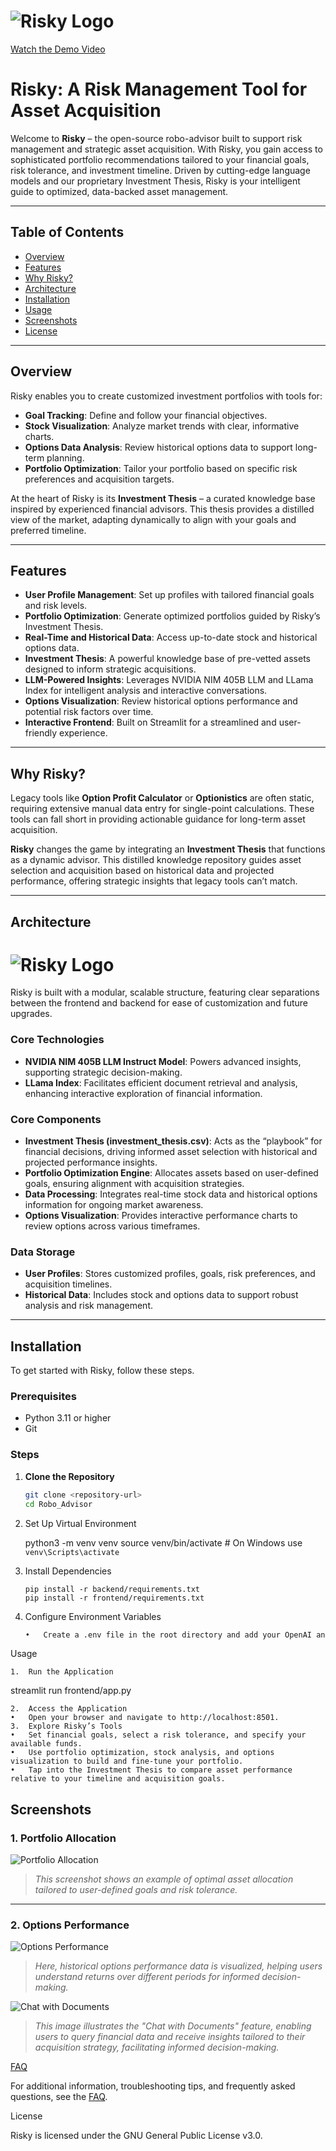 # ![Risky Logo](image.png)

[Watch the Demo Video](https://www.youtube.com/watch?v=ZJJTWE1hNQE&t=0s)

# Risky: A Risk Management Tool for Asset Acquisition

Welcome to **Risky** – the open-source robo-advisor built to support risk management and strategic asset acquisition. With Risky, you gain access to sophisticated portfolio recommendations tailored to your financial goals, risk tolerance, and investment timeline. Driven by cutting-edge language models and our proprietary Investment Thesis, Risky is your intelligent guide to optimized, data-backed asset management.

---

## Table of Contents
- [Overview](#overview)
- [Features](#features)
- [Why Risky?](#why-risky)
- [Architecture](#architecture)
- [Installation](#installation)
- [Usage](#usage)
- [Screenshots](#screenshots)
- [License](#license)

---

## Overview

Risky enables you to create customized investment portfolios with tools for:
- **Goal Tracking**: Define and follow your financial objectives.
- **Stock Visualization**: Analyze market trends with clear, informative charts.
- **Options Data Analysis**: Review historical options data to support long-term planning.
- **Portfolio Optimization**: Tailor your portfolio based on specific risk preferences and acquisition targets.

At the heart of Risky is its **Investment Thesis** – a curated knowledge base inspired by experienced financial advisors. This thesis provides a distilled view of the market, adapting dynamically to align with your goals and preferred timeline.

---

## Features

- **User Profile Management**: Set up profiles with tailored financial goals and risk levels.
- **Portfolio Optimization**: Generate optimized portfolios guided by Risky’s Investment Thesis.
- **Real-Time and Historical Data**: Access up-to-date stock and historical options data.
- **Investment Thesis**: A powerful knowledge base of pre-vetted assets designed to inform strategic acquisitions.
- **LLM-Powered Insights**: Leverages NVIDIA NIM 405B LLM and LLama Index for intelligent analysis and interactive conversations.
- **Options Visualization**: Review historical options performance and potential risk factors over time.
- **Interactive Frontend**: Built on Streamlit for a streamlined and user-friendly experience.

---

## Why Risky?

Legacy tools like **Option Profit Calculator** or **Optionistics** are often static, requiring extensive manual data entry for single-point calculations. These tools can fall short in providing actionable guidance for long-term asset acquisition.

**Risky** changes the game by integrating an **Investment Thesis** that functions as a dynamic advisor. This distilled knowledge repository guides asset selection and acquisition based on historical data and projected performance, offering strategic insights that legacy tools can’t match.

---

## Architecture

# ![Risky Logo](Risky.drawio.png)

Risky is built with a modular, scalable structure, featuring clear separations between the frontend and backend for ease of customization and future upgrades.

### Core Technologies

- **NVIDIA NIM 405B LLM Instruct Model**: Powers advanced insights, supporting strategic decision-making.
- **LLama Index**: Facilitates efficient document retrieval and analysis, enhancing interactive exploration of financial information.

### Core Components

- **Investment Thesis (investment_thesis.csv)**: Acts as the “playbook” for financial decisions, driving informed asset selection with historical and projected performance insights.
- **Portfolio Optimization Engine**: Allocates assets based on user-defined goals, ensuring alignment with acquisition strategies.
- **Data Processing**: Integrates real-time stock data and historical options information for ongoing market awareness.
- **Options Visualization**: Provides interactive performance charts to review options across various timeframes.

### Data Storage

- **User Profiles**: Stores customized profiles, goals, risk preferences, and acquisition timelines.
- **Historical Data**: Includes stock and options data to support robust analysis and risk management.

---

## Installation

To get started with Risky, follow these steps.

### Prerequisites

- Python 3.11 or higher
- Git

### Steps

1. **Clone the Repository**

   ```sh
   git clone <repository-url>
   cd Robo_Advisor

2.	Set Up Virtual Environment

	python3 -m venv venv
	source venv/bin/activate  # On Windows use `venv\Scripts\activate`


3.	Install Dependencies

		pip install -r backend/requirements.txt
		pip install -r frontend/requirements.txt


4.	Configure Environment Variables

	```sh
	•	Create a .env file in the root directory and add your OpenAI and NVIDIA NIM API keys.

Usage

	1.	Run the Application

streamlit run frontend/app.py


	2.	Access the Application
	•	Open your browser and navigate to http://localhost:8501.
	3.	Explore Risky’s Tools
	•	Set financial goals, select a risk tolerance, and specify your available funds.
	•	Use portfolio optimization, stock analysis, and options visualization to build and fine-tune your portfolio.
	•	Tap into the Investment Thesis to compare asset performance relative to your timeline and acquisition goals.

## Screenshots

### 1. Portfolio Allocation

![Portfolio Allocation](portfolio_allocation.png)

> *This screenshot shows an example of optimal asset allocation tailored to user-defined goals and risk tolerance.*

---

### 2. Options Performance

![Options Performance](options_performance_screenshot.png)

> *Here, historical options performance data is visualized, helping users understand returns over different periods for informed decision-making.*

![Chat with Documents](Ask-About-Companies.png)

> *This image illustrates the "Chat with Documents" feature, enabling users to query financial data and receive insights tailored to their acquisition strategy, facilitating informed decision-making.*

[FAQ](docs/faq.md)

For additional information, troubleshooting tips, and frequently asked questions, see the [FAQ](docs/faq.md).

License

Risky is licensed under the GNU General Public License v3.0.